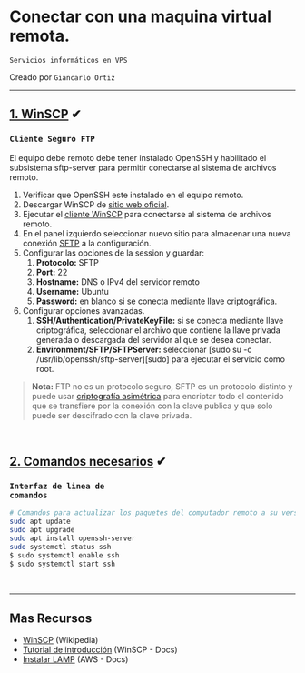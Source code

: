 # Conectar con una maquina virtual remota.   
<p><code>Servicios informáticos en VPS</code></p>
<p>Creado por <code>Giancarlo Ortiz</code>

<br>

---
## [1. WinSCP](#)  ✔
### <code>Cliente Seguro FTP</code>
El equipo debe remoto debe tener instalado OpenSSH y habilitado el subsistema sftp-server para permitir conectarse al sistema de archivos remoto.

1. Verificar que OpenSSH este instalado en el equipo remoto.
1. Descargar WinSCP de [sitio web oficial][1].
1. Ejecutar el [cliente WinSCP][2] para conectarse al sistema de archivos remoto.
1. En el panel izquierdo seleccionar nuevo sitio para almacenar una nueva conexión [SFTP][3] a la configuración.
1. Configurar las opciones de la session y guardar:
    1. __Protocolo:__ SFTP
    1. __Port:__ 22
    1. __Hostname:__ DNS o IPv4 del servidor remoto 
    1. __Username:__ Ubuntu
    1. __Password:__ en blanco si se conecta mediante llave criptográfica.
1. Configurar opciones avanzadas.
    1. __SSH/Authentication/PrivateKeyFile:__  si se conecta mediante llave criptográfica, seleccionar el archivo que contiene la llave privada generada o descargada del servidor al que se desea conectar.
    1. __Environment/SFTP/SFTPServer:__ seleccionar [sudo su -c /usr/lib/openssh/sftp-server][sudo] para ejecutar el servicio como root.

>__Nota:__ FTP no es un protocolo seguro, SFTP es un protocolo distinto y puede usar [criptografía asimétrica][4] para encriptar todo el contenido que se transfiere por la conexión con la clave publica y que solo puede ser descifrado con la clave privada. 

<br>

## [2. Comandos necesarios](#)  ✔
### <code>Interfaz de linea de comandos</code>

```bash
# Comandos para actualizar los paquetes del computador remoto a su version mas reciente 
sudo apt update
sudo apt upgrade
sudo apt install openssh-server
sudo systemctl status ssh
$ sudo systemctl enable ssh
$ sudo systemctl start ssh

```

[1]:https://winscp.net/eng/downloads.php
[2]:https://es.wikipedia.org/wiki/WinSCP
[3]:https://es.wikipedia.org/wiki/SSH_File_Transfer_Protocol
[4]:https://es.wikipedia.org/wiki/Criptograf%C3%ADa_asim%C3%A9trica

</br>

---
## Mas Recursos
- [WinSCP](https://es.wikipedia.org/wiki/WinSCP) (Wikipedia)
- [Tutorial de introducción](https://winscp.net/eng/docs/guide_amazon_ec2) (WinSCP - Docs)
- [Instalar LAMP](https://docs.aws.amazon.com/es_es/AWSEC2/latest/UserGuide/tuts-lamp.html) (AWS - Docs)

